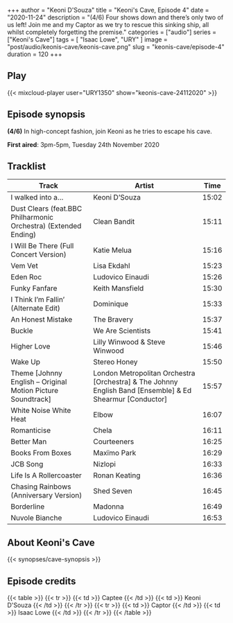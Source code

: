 +++
author = "Keoni D'Souza"
title = "Keoni's Cave, Episode 4"
date = "2020-11-24"
description = "(4/6) Four shows down and there’s only two of us left! Join me and my Captor as we try to rescue this sinking ship, all whilst completely forgetting the premise."
categories = ["audio"]
series = ["Keoni's Cave"]
tags = [
    "Isaac Lowe",
    "URY"
]
image = "post/audio/keonis-cave/keonis-cave.png"
slug = "keonis-cave/episode-4"
duration = 120
+++

## Play

{{< mixcloud-player user="URY1350" show="keonis-cave-24112020" >}}

## Episode synopsis

**(4/6)** In high-concept fashion, join Keoni as he tries to escape his cave.

**First aired**: 3pm-5pm, Tuesday 24th November 2020

## Tracklist

| Track                                                           | Artist                                                                                                   | Time  |
|-----------------------------------------------------------------|----------------------------------------------------------------------------------------------------------|-------|
| I walked into a…                                                | Keoni D’Souza                                                                                            | 15:02 |
| Dust Clears (feat.BBC Philharmonic Orchestra) (Extended Ending) | Clean Bandit                                                                                             | 15:11 |
| I Will Be There (Full Concert Version)                          | Katie Melua                                                                                              | 15:16 |
| Vem Vet                                                         | Lisa Ekdahl                                                                                              | 15:23 |
| Eden Roc                                                        | Ludovico Einaudi                                                                                         | 15:26 |
| Funky Fanfare                                                   | Keith Mansfield                                                                                          | 15:30 |
| I Think I’m Fallin’ (Alternate Edit)                            | Dominique                                                                                                | 15:33 |
| An Honest Mistake                                               | The Bravery                                                                                              | 15:37 |
| Buckle                                                          | We Are Scientists                                                                                        | 15:41 |
| Higher Love                                                     | Lilly Winwood & Steve Winwood                                                                            | 15:46 |
| Wake Up                                                         | Stereo Honey                                                                                             | 15:50 |
| Theme [Johnny English – Original Motion Picture Soundtrack]     | London Metropolitan Orchestra [Orchestra] & The Johnny English Band [Ensemble] & Ed Shearmur [Conductor] | 15:57 |
| White Noise White Heat                                          | Elbow                                                                                                    | 16:07 |
| Romanticise                                                     | Chela                                                                                                    | 16:11 |
| Better Man                                                      | Courteeners                                                                                              | 16:25 |
| Books From Boxes                                                | Maxïmo Park                                                                                              | 16:29 |
| JCB Song                                                        | Nizlopi                                                                                                  | 16:33 |
| Life Is A Rollercoaster                                         | Ronan Keating                                                                                            | 16:36 |
| Chasing Rainbows (Anniversary Version)                          | Shed Seven                                                                                               | 16:45 |
| Borderline                                                      | Madonna                                                                                                  | 16:49 |
| Nuvole Bianche                                                  | Ludovico Einaudi                                                                                         | 16:53 |

## About Keoni's Cave

{{< synopses/cave-synopsis >}}

## Episode credits

{{< table >}}
    {{< tr >}}
        {{< td >}}
            Captee
        {{< /td >}}
        {{< td >}}
            Keoni D'Souza
        {{< /td >}}
    {{< /tr >}}
    {{< tr >}}
        {{< td >}}
            Captor
        {{< /td >}}
        {{< td >}}
            Isaac Lowe
        {{< /td >}}
    {{< /tr >}}
{{< /table >}}